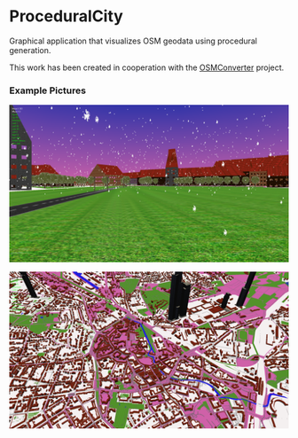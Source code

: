 # ProceduralCity
Graphical application that visualizes OSM geodata using procedural generation.

This work has been created in cooperation with the [OSMConverter](https://github.com/ArielMant0/osmconverter) project.

### Example Pictures
![Example 1](Snow.png)

![Example 2](TownFullscreen.png)
